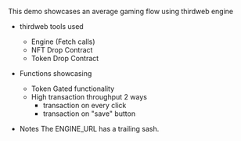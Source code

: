 This demo showcases an average gaming flow using thirdweb engine 

* thirdweb tools used 
  - Engine (Fetch calls)
  - NFT Drop Contract 
  - Token Drop Contract 


* Functions showcasing 
  - Token Gated functionality 
  - High transaction throughput 2 ways 
      * transaction on every click 
      * transaction on "save" button 

* Notes 
  The ENGINE_URL has a trailing sash. 
  
